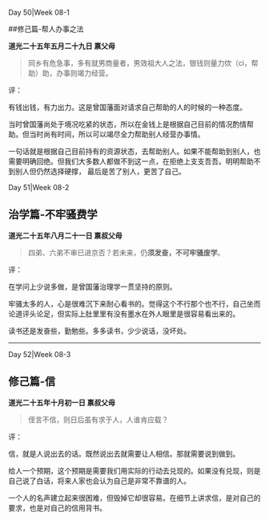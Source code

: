 Day 50|Week 08-1

##修己篇-帮人办事之法

**道光二十五年五月二十九日 禀父母**

>同乡有危急事，多有就男商量者，男效祖大人之法，银钱则量力佽（cì，帮助）助，办事则竭力经营。

评：

有钱出钱，有力出力。这是曾国藩面对请求自己帮助的人的时候的一种态度。

当时曾国藩尚处于境况吃紧的状态，所以在金钱上是根据自己目前的情况酌情帮助。但当时尚有时间，所以可以竭尽全力帮助别人经营办事情。

一句话就是根据自己目前持有的资源状态，去帮助别人。如果不能帮助到别人，也需要明确回绝。但我们大多数人都做不到这一点，在拒绝上支支吾吾。明明帮助不到别人但仍然选择硬撑，
最后是苦了别人，更苦了自己。

Day 51|Week 08-2

## 治学篇-不牢骚费学

**道光二十五年八月二十一日 禀叔父母**

>四弟、六弟不审已进京否？若未来，仍**须发奋，不可牢骚废学**。

评：

在学问上少说多做，是曾国藩治理学一贯坚持的原则。

牢骚太多的人，心是很难沉下来耐心看书的。觉得这个不行那个也不行，自己坐而论道评头论足，但实际上肚里里有没有墨水在外人眼里是很容易看出来的。

读书还是发奋些，勤勉些。多多读书，少少说话，没坏处。

------

Day 52|Week 08-3

## 修己篇-信

**道光二十五年十月初一日 禀叔父母**

>侄言不信，则日后虽有求于人，人谁肯应载？

评：

信，就是人说出去的话。既然说出去就需要让人相信。那就需要说到做到。

给人一个预期，这个预期是需要我们用实际的行动去兑现的。如果没有兑现，则是自己说了白话，将来人家也会认为自己是非常不靠谱的人。

一个人的名声建立起来很困难，但毁掉它却很容易。在细节上讲求信，是对自己的要求，也是对自己的信用背书。



